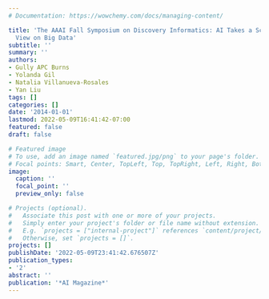 ```yaml
---
# Documentation: https://wowchemy.com/docs/managing-content/

title: 'The AAAI Fall Symposium on Discovery Informatics: AI Takes a Science-Centered
  View on Big Data'
subtitle: ''
summary: ''
authors:
- Gully APC Burns
- Yolanda Gil
- Natalia Villanueva-Rosales
- Yan Liu
tags: []
categories: []
date: '2014-01-01'
lastmod: 2022-05-09T16:41:42-07:00
featured: false
draft: false

# Featured image
# To use, add an image named `featured.jpg/png` to your page's folder.
# Focal points: Smart, Center, TopLeft, Top, TopRight, Left, Right, BottomLeft, Bottom, BottomRight.
image:
  caption: ''
  focal_point: ''
  preview_only: false

# Projects (optional).
#   Associate this post with one or more of your projects.
#   Simply enter your project's folder or file name without extension.
#   E.g. `projects = ["internal-project"]` references `content/project/deep-learning/index.md`.
#   Otherwise, set `projects = []`.
projects: []
publishDate: '2022-05-09T23:41:42.676507Z'
publication_types:
- '2'
abstract: ''
publication: '*AI Magazine*'
---
```

